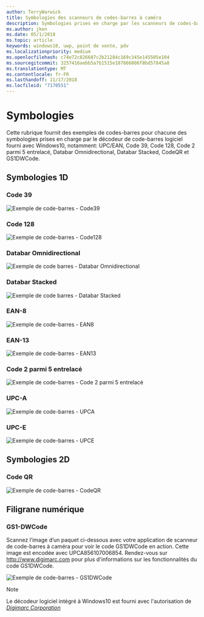 ```yaml
---
author: TerryWarwick
title: Symbologies des scanneurs de codes-barres à caméra
description: Symbologies prises en charge par les scanneurs de codes-barres à caméra
ms.author: jken
ms.date: 05/1/2018
ms.topic: article
keywords: windows10, uwp, point de vente, pdv
ms.localizationpriority: medium
ms.openlocfilehash: c74e72c826687c2b21284c169c345e145505e104
ms.sourcegitcommit: 3257416aebb5a7b1515e107866806f8bd57845a8
ms.translationtype: MT
ms.contentlocale: fr-FR
ms.lasthandoff: 11/17/2018
ms.locfileid: "7170551"
---
```

# <a name="symbologies"></a>Symbologies
Cette rubrique fournit des exemples de codes-barres pour chacune des symbologies prises en charge par le décodeur de code-barres logiciel fourni avec Windows10, notamment: UPC/EAN, Code 39, Code 128, Code 2 parmi 5 entrelacé, Databar Omnidirectional, Databar Stacked, CodeQR et GS1DWCode.

## <a name="1d-symbologies"></a>Symbologies 1D

### <a name="code-39"></a>Code 39
![Exemple de code-barres - Code39](images/pos/sample-barcode-code39.png)

### <a name="code-128"></a>Code 128
![Exemple de code-barres - Code128](images/pos/sample-barcode-code128.png)

### <a name="databar-omnidirectional"></a>Databar Omnidirectional
![Exemple de code barres - Databar Omnidirectional](images/pos/sample-barcode-databar-omnidirectional.png) 
### <a name="databar-stacked"></a>Databar Stacked
![Exemple de code barres - Databar Stacked](images/pos/sample-barcode-databar-stacked.png)

### <a name="ean-8"></a>EAN-8
![Exemple de code-barres - EAN8](images/pos/sample-barcode-ean8.png)

### <a name="ean-13"></a>EAN-13
![Exemple de code-barres - EAN13](images/pos/sample-barcode-ean13.png)

### <a name="interleaved-2-of-5"></a>Code 2 parmi 5 entrelacé
![Exemple de code-barres - Code 2 parmi 5 entrelacé](images/pos/sample-barcode-interleaved-2-of-5.png)

### <a name="upc-a"></a>UPC-A
![Exemple de code-barres - UPCA](images/pos/sample-barcode-upca.png)

### <a name="upc-e"></a>UPC-E
![Exemple de code-barres - UPCE](images/pos/sample-barcode-upce.png)

## <a name="2d-symbologies"></a>Symbologies 2D
### <a name="qr-code"></a>Code QR
![Exemple de code-barres - CodeQR](images/pos/sample-barcode-qrcode.png)

## <a name="digital-watermark"></a>Filigrane numérique
### <a name="gs1-dwcode"></a>GS1-DWCode

Scannez l’image d’un paquet ci-dessous avec votre application de scanneur de code-barres à caméra pour voir le code GS1DWCode en action.  Cette image est encodée avec UPCA856107006854.  Rendez-vous sur http://www.digimarc.com pour plus d'informations sur les fonctionnalités du code GS1DWCode.

![Exemple de code-barres - GS1DWCode](images/pos/rice-box-v7.jpg)

> [!NOTE]
> Le décodeur logiciel intégré à Windows10 est fourni avec l'autorisation de [*Digimarc Corporation*](https://www.digimarc.com/)

